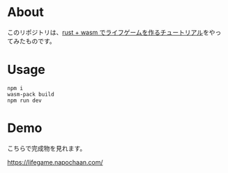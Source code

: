 # About

このリポジトリは、[rust + wasm でライフゲームを作るチュートリアル](https://rustwasm.github.io/docs/book/game-of-life/setup.html)をやってみたものです。

# Usage

```
npm i
wasm-pack build
npm run dev
```

# Demo

こちらで完成物を見れます。

https://lifegame.napochaan.com/

